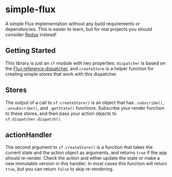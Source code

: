 # simple-flux
A simple Flux implementation without any build requirements or dependencies. This is easier to learn, but for real projects you should consider [Redux](http://redux.js.org/) instead!

## Getting Started
This library is just an `sf` module with two properties: `dispatcher` is based on the [Flux reference dispatcher](https://github.com/facebook/flux/blob/master/src/Dispatcher.js), and `createStore` is a helper function for creating simple stores that work with this dispatcher.

## Stores
The output of a call to `sf.createStore()` is an object that has `.subscribe()`, `.unsubscribe()`, and `.getState()` functions. Subscribe your render function to these stores, and then pass your action objects to `sf.dispatcher.dispatch()`.

## actionHandler
The second argument to `sf.createStore()` is a function that takes the current state and the action object as arguments, and returns `true` if the app should re-render. Check the action and either update the state or make a new immutable version in this handler. In most cases this function will return `true`, but you can return `false` to skip re-rendering.
